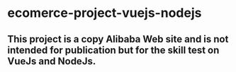 # ecomerce-project-vuejs-nodejs

## This project is a copy Alibaba Web site and is not intended for publication but for the skill test on VueJs and NodeJs.